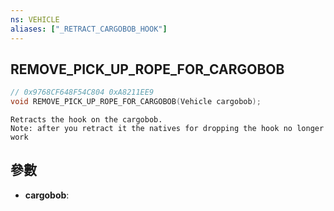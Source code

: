 ```yaml
---
ns: VEHICLE
aliases: ["_RETRACT_CARGOBOB_HOOK"]
---
```

## REMOVE_PICK_UP_ROPE_FOR_CARGOBOB

```c
// 0x9768CF648F54C804 0xA8211EE9
void REMOVE_PICK_UP_ROPE_FOR_CARGOBOB(Vehicle cargobob);
```

```
Retracts the hook on the cargobob.  
Note: after you retract it the natives for dropping the hook no longer work  
```

## 參數
* **cargobob**: 

